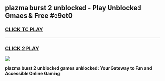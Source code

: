 
## plazma burst 2 unblocked - Play Unblocked Gmaes & Free #c9et0
<h3>
<a href="https://news.freeplayer.one?title=plazma_burst_2_unblocked&ref=03M">CLICK TO PLAY</a></h3>
<hr>

<h3>
<a href="https://news.freeplayer.one?title=plazma_burst_2_unblocked&ref=03M">CLICK 2 PLAY</a>
  
</h3>

<a href="https://news.freeplayer.one?title=plazma_burst_2_unblocked&ref=03M"><img src="https://clearcache.store/games.png"></a>


**plazma burst 2 unblocked games unblocked: Your Gateway to Fun and Accessible Online Gaming**
